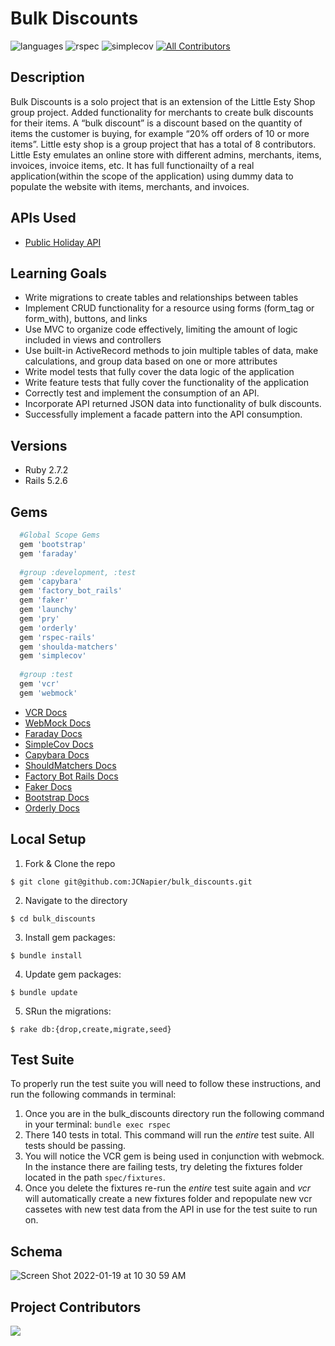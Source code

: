 # Bulk Discounts 

![languages](https://img.shields.io/github/languages/top/JCNapier/bulk_discounts?color=red)
![rspec](https://img.shields.io/gem/v/rspec?color=blue&label=rspec)
![simplecov](https://img.shields.io/gem/v/simplecov?color=blue&label=simplecov)
[![All Contributors](https://img.shields.io/badge/contributors-1-orange.svg?style=flat)](#contributors-)


## Description 

Bulk Discounts is a solo project that is an extension of the Little Esty Shop group project. Added functionality for merchants to create bulk discounts for their items. A “bulk discount” is a discount based on the quantity of items the customer is buying, for example “20% off orders of 10 or more items”. Little esty shop is a group project that has a total of 8 contributors. Little Esty emulates an online store with different admins, merchants, items, invoices, invoice items, etc. It has full functionailty of a real application(within the scope of the application) using dummy data to populate the website with items, merchants, and invoices. 

## APIs Used 

- [Public Holiday API](https://date.nager.at/api)

## Learning Goals 
- Write migrations to create tables and relationships between tables
- Implement CRUD functionality for a resource using forms (form_tag or form_with), buttons, and links
- Use MVC to organize code effectively, limiting the amount of logic included in views and controllers
- Use built-in ActiveRecord methods to join multiple tables of data, make calculations, and group data based on one or more attributes
- Write model tests that fully cover the data logic of the application
- Write feature tests that fully cover the functionality of the application
- Correctly test and implement the consumption of an API. 
- Incorporate API returned JSON data into functionality of bulk discounts. 
- Successfully implement a facade pattern into the API consumption. 

## Versions
- Ruby 2.7.2
- Rails 5.2.6

## Gems
```ruby 
  #Global Scope Gems 
  gem 'bootstrap'
  gem 'faraday'
  
  #group :development, :test
  gem 'capybara'
  gem 'factory_bot_rails'
  gem 'faker'
  gem 'launchy'
  gem 'pry'
  gem 'orderly'
  gem 'rspec-rails'
  gem 'shoulda-matchers'
  gem 'simplecov'
  
  #group :test 
  gem 'vcr'
  gem 'webmock'
```
- [VCR Docs](https://github.com/vcr/vcr)
- [WebMock Docs](https://github.com/bblimke/webmock)
- [Faraday Docs](https://lostisland.github.io/faraday/)
- [SimpleCov Docs](https://github.com/simplecov-ruby/simplecov)
- [Capybara Docs](https://github.com/teamcapybara/capybara)
- [ShouldMatchers Docs](https://github.com/thoughtbot/shoulda-matchers)
- [Factory Bot Rails Docs](https://github.com/thoughtbot/factory_bot_rails)
- [Faker Docs](https://github.com/faker-ruby/faker)
- [Bootstrap Docs](https://github.com/twbs/bootstrap-rubygem)
- [Orderly Docs](https://github.com/jmondo/orderly)


## Local Setup 

1. Fork & Clone the repo 
```shell
$ git clone git@github.com:JCNapier/bulk_discounts.git
```
2. Navigate to the directory 
```shell 
$ cd bulk_discounts
```
3. Install gem packages:
```shell
$ bundle install
```
4. Update gem packages: 
```shell
$ bundle update
```
5. SRun the migrations: 
```shell
$ rake db:{drop,create,migrate,seed}
```

## Test Suite 

To properly run the test suite you will need to follow these instructions, and run the following commands in terminal: 

1. Once you are in the bulk_discounts directory run the following command in your terminal: ```bundle exec rspec```
2. There 140 tests in total. This command will run the *entire* test suite. All tests should be passing. 
3. You will notice the VCR gem is being used in conjunction with webmock. In the instance there are failing tests, try deleting the fixtures folder located in the path ```spec/fixtures```. 
4. Once you delete the fixtures re-run the *entire* test suite again and *vcr* will automatically create a new fixtures folder and repopulate new vcr cassetes with new test data from the API in use for the test suite to run on. 

## Schema 
![Screen Shot 2022-01-19 at 10 30 59 AM](https://user-images.githubusercontent.com/81737385/150183387-7d9a224b-0193-4bad-af65-28e748789ac5.png)

## Project Contributors

<a href="https://github.com/JCNapier/bulk_discounts/graphs/contributors">
  <img src="https://contrib.rocks/image?repo=JCNapier/bulk_discounts" />
</a>


